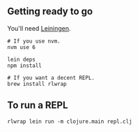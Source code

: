 ## Getting ready to go

You'll need [Leiningen](http://leiningen.org).

```
# If you use nvm.
nvm use 6

lein deps
npm install

# If you want a decent REPL.
brew install rlwrap
```

## To run a REPL

```
rlwrap lein run -m clojure.main repl.clj
```
